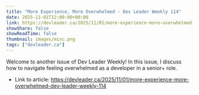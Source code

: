 ```yaml
---
title: "More Experience, More Overwhelmed - Dev Leader Weekly 114"
date: 2025-11-01T12:00:00+00:00
link: https://devleader.ca/2025/11/01/more-experience-more-overwhelmed-dev-leader-weekly-114
showShare: false
showReadTime: false
thumbnail: images/misc.png
tags: ["devleader.ca"]
---
```

Welcome to another issue of Dev Leader Weekly! In this issue, I discuss how to navigate feeling overwhelmed as a developer in a senior+ role.

- Link to article: https://devleader.ca/2025/11/01/more-experience-more-overwhelmed-dev-leader-weekly-114